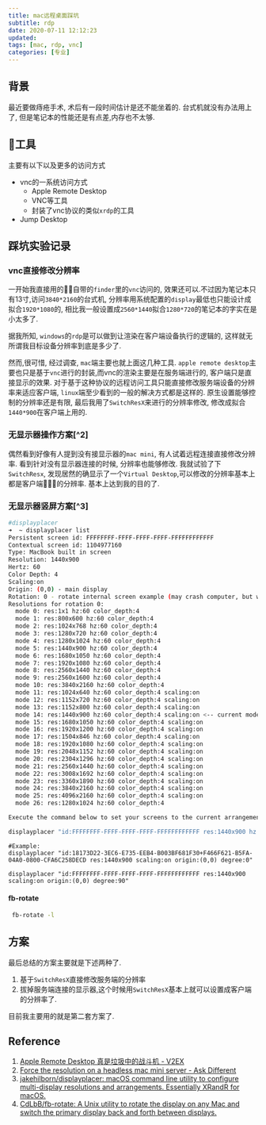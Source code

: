 ```yaml
---
title: mac远程桌面踩坑
subtitle: rdp
date: 2020-07-11 12:12:23
updated:
tags: [mac, rdp, vnc]
categories: [专业]
---
```


## 背景
最近要做痔疮手术, 术后有一段时间估计是还不能坐着的. 台式机就没有办法用上了, 但是笔记本的性能还是有点差,内存也不太够.


## 工具
主要有以下以及更多的访问方式

* vnc的一系统访问方式
  * Apple Remote Desktop
  * VNC等工具
  * 封装了vnc协议的类似`xrdp`的工具
* Jump Desktop


## 踩坑实验记录
### vnc直接修改分辨率
一开始我直接用的自带的`finder`里的`vnc`访问的, 效果还可以.不过因为笔记本只有13寸,访问`3840*2160`的台式机, 分辨率用系统配置的`display`最低也只能设计成拟合`1920*1080`的, 相比我一般设置成`2560*1440`拟合`1280*720`的笔记本的字实在是小太多了. 

据我所知, `windows`的`rdp`是可以做到让渲染在客户端设备执行的逻辑的, 这样就无所谓我目标设备分辨率到底是多少了.

然而,很可惜, 经过调查, `mac`端主要也就上面这几种工具. `apple remote desktop`主要也只是基于`vnc`进行的封装,而vnc的渲染主要是在服务端进行的, 客户端只是直接显示的效果. 对于基于这种协议的远程访问工具只能直接修改服务端设备的分辨率来适应客户端, `linux`端至少看到的一般的解决方式都是这样的. 原生设置能够控制的分辨率还是有限, 最后我用了`SwitchResX`来进行的分辨率修改, 修改成拟合`1440*900`在客户端上用的.

### 无显示器操作方案[^2]
偶然看到好像有人提到没有接显示器的`mac mini`, 有人试着远程连接直接修改分辨率. 看到针对没有显示器连接的时候, 分辨率也能够修改. 我就试验了下`SwitchResx`, 发现居然的确显示了一个`Virtual Desktop`,可以修改的分辨率基本上都是客户端的分辨率. 基本上达到我的目的了.

### 无显示器竖屏方案[^3]
``` bash
#displayplacer
➜  ~ displayplacer list
Persistent screen id: FFFFFFFF-FFFF-FFFF-FFFF-FFFFFFFFFFFF
Contextual screen id: 1104977160
Type: MacBook built in screen
Resolution: 1440x900
Hertz: 60
Color Depth: 4
Scaling:on
Origin: (0,0) - main display
Rotation: 0 - rotate internal screen example (may crash computer, but will be rotated after rebooting): `displayplacer "id:FFFFFFFF-FFFF-FFFF-FFFF-FFFFFFFFFFFF degree:90"`
Resolutions for rotation 0:
  mode 0: res:1x1 hz:60 color_depth:4
  mode 1: res:800x600 hz:60 color_depth:4
  mode 2: res:1024x768 hz:60 color_depth:4
  mode 3: res:1280x720 hz:60 color_depth:4
  mode 4: res:1280x1024 hz:60 color_depth:4
  mode 5: res:1440x900 hz:60 color_depth:4
  mode 6: res:1680x1050 hz:60 color_depth:4
  mode 7: res:1920x1080 hz:60 color_depth:4
  mode 8: res:2560x1440 hz:60 color_depth:4
  mode 9: res:2560x1600 hz:60 color_depth:4
  mode 10: res:3840x2160 hz:60 color_depth:4
  mode 11: res:1024x640 hz:60 color_depth:4 scaling:on
  mode 12: res:1152x720 hz:60 color_depth:4 scaling:on
  mode 13: res:1152x800 hz:60 color_depth:4 scaling:on
  mode 14: res:1440x900 hz:60 color_depth:4 scaling:on <-- current mode
  mode 15: res:1680x1050 hz:60 color_depth:4 scaling:on
  mode 16: res:1920x1200 hz:60 color_depth:4 scaling:on
  mode 17: res:1504x846 hz:60 color_depth:4 scaling:on
  mode 18: res:1920x1080 hz:60 color_depth:4 scaling:on
  mode 19: res:2048x1152 hz:60 color_depth:4 scaling:on
  mode 20: res:2304x1296 hz:60 color_depth:4 scaling:on
  mode 21: res:2560x1440 hz:60 color_depth:4 scaling:on
  mode 22: res:3008x1692 hz:60 color_depth:4 scaling:on
  mode 23: res:3360x1890 hz:60 color_depth:4 scaling:on
  mode 24: res:3840x2160 hz:60 color_depth:4 scaling:on
  mode 25: res:4096x2160 hz:60 color_depth:4 scaling:on
  mode 26: res:1280x1024 hz:60 color_depth:4

Execute the command below to set your screens to the current arrangement:

displayplacer "id:FFFFFFFF-FFFF-FFFF-FFFF-FFFFFFFFFFFF res:1440x900 hz:60 color_depth:4 scaling:on origin:(0,0) degree:0"
```

```
#Example:
displayplacer "id:18173D22-3EC6-E735-EEB4-B003BF681F30+F466F621-B5FA-04A0-0800-CFA6C258DECD res:1440x900 scaling:on origin:(0,0) degree:0"

displayplacer "id:FFFFFFFF-FFFF-FFFF-FFFF-FFFFFFFFFFFF res:1440x900 scaling:on origin:(0,0) degree:90"
```

#### fb-rotate
``` bash
 fb-rotate -l

```

## 方案
最后总结的方案主要就是下述两种了.
1. 基于`SwitchResX`直接修改服务端的分辨率
2. 拔掉服务端连接的显示器,这个时候用`SwitchResX`基本上就可以设置成客户端的分辨率了.

目前我主要用的就是第二套方案了.



## Reference
1. [Apple Remote Desktop 真是垃圾中的战斗机 \- V2EX](https://v2ex.com/t/649594)
2. [Force the resolution on a headless mac mini server \- Ask Different](https://apple.stackexchange.com/questions/116809/force-the-resolution-on-a-headless-mac-mini-server)
3. [jakehilborn/displayplacer: macOS command line utility to configure multi\-display resolutions and arrangements\. Essentially XRandR for macOS\.](https://github.com/jakehilborn/displayplacer)
4. [CdLbB/fb\-rotate: A Unix utility to rotate the display on any Mac and switch the primary display back and forth between displays\.](https://github.com/CdLbB/fb-rotate)